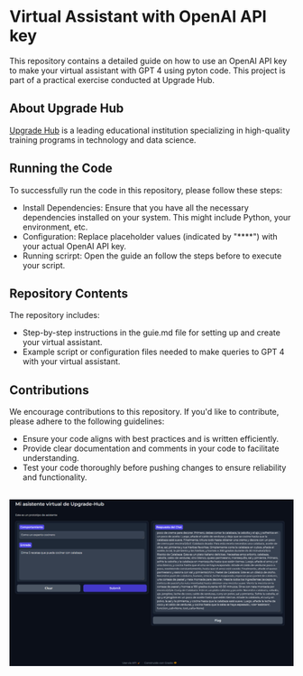 # Virtual Assistant with OpenAI API key
This repository contains a detailed guide on how to use an OpenAI API key to make your virtual assistant with GPT 4 using pyton code. This project is part of a practical exercise conducted at Upgrade Hub.
 
## About Upgrade Hub
[Upgrade Hub](https://www.upgrade-hub.com/) is a leading educational institution specializing in high-quality training programs in technology and data science.

 ## Running the Code
To successfully run the code in this repository, please follow these steps: </br>
- Install Dependencies: Ensure that you have all the necessary dependencies installed on your system. This might include Python, your environment, etc.
- Configuration: Replace placeholder values (indicated by "****") with your actual OpenAI API key.
- Running scrirpt: Open the guide an follow the steps before to execute your script.

## Repository Contents
The repository includes:
- Step-by-step instructions in the guie.md file for setting up and create your virtual assistant.
- Example script or configuration files needed to make queries to GPT 4 with your virtual assistant.

## Contributions
We encourage contributions to this repository. If you'd like to contribute, please adhere to the following guidelines:
- Ensure your code aligns with best practices and is written efficiently.
- Provide clear documentation and comments in your code to facilitate understanding.
- Test your code thoroughly before pushing changes to ensure reliability and functionality.

</br>
<img src="https://github.com/DaaviidOC/Asistente_virtual_OpenAI/blob/main/files/virtualassistant.PNG" />
